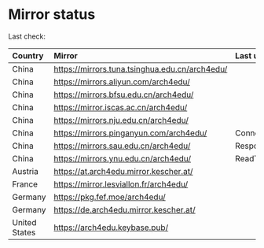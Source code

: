 <script src="./time.js"></script>
# Mirror status
Last check: <script type="text/javascript">localize(1670249909.5860698);</script>

|Country|Mirror|Last update|
|:------|:-----|:----------|
|China|https://mirrors.tuna.tsinghua.edu.cn/arch4edu/|<script type="text/javascript">localize(1670222154);</script>|
|China|https://mirrors.aliyun.com/arch4edu/|<script type="text/javascript">localize(1670135541);</script>|
|China|https://mirrors.bfsu.edu.cn/arch4edu/|<script type="text/javascript">localize(1670222154);</script>|
|China|https://mirror.iscas.ac.cn/arch4edu/|<script type="text/javascript">localize(1670222154);</script>|
|China|https://mirrors.nju.edu.cn/arch4edu/|<script type="text/javascript">localize(1670135541);</script>|
|China|https://mirrors.pinganyun.com/arch4edu/|ConnectTimeout|
|China|https://mirrors.sau.edu.cn/arch4edu/|Response 500|
|China|https://mirrors.ynu.edu.cn/arch4edu/|ReadTimeout|
|Austria|https://at.arch4edu.mirror.kescher.at/|<script type="text/javascript">localize(1670222154);</script>|
|France|https://mirror.lesviallon.fr/arch4edu/|<script type="text/javascript">localize(1670222154);</script>|
|Germany|https://pkg.fef.moe/arch4edu/|<script type="text/javascript">localize(1670222154);</script>|
|Germany|https://de.arch4edu.mirror.kescher.at/|<script type="text/javascript">localize(1670222154);</script>|
|United States|https://arch4edu.keybase.pub/|<script type="text/javascript">localize(1670178808);</script>|

<script src="./tablefilter/tablefilter.js"></script>
<script src="./table.js"></script>